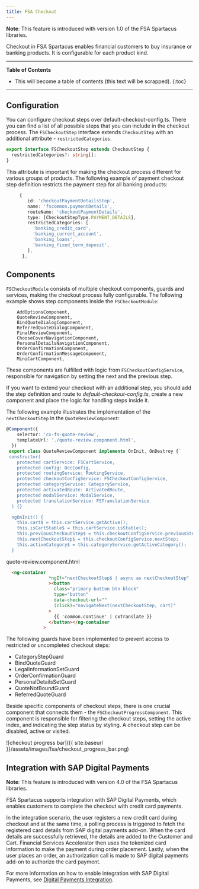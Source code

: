 ```yaml
---
title: FSA Checkout
---
```


**Note**: This feature is introduced with version 1.0 of the FSA Spartacus libraries.

Checkout in FSA Spartacus enables financial customers to buy insurance or banking products. It is configurable for each product kind.

***

**Table of Contents**

- This will become a table of contents (this text will be scrapped).
{:toc}

***

## Configuration

You can configure checkout steps over default-checkout-config.ts. There you can find a list of all possible steps that you can include in the checkout process.
The `FSCheckoutStep` interface extends `CheckoutStep` with an additional attribute - `restrictedCategories`.

```ts
export interface FSCheckoutStep extends CheckoutStep {
  restrictedCategories?: string[];
}
```

This attribute is important for making the checkout process different for various groups of products.
The following example of payment checkout step definition restricts the payment step for all banking products:

```ts
     {
        id: 'checkoutPaymentDetailsStep',
        name: 'fscommon.paymentDetails',
        routeName: 'checkoutPaymentDetails',
        type: [CheckoutStepType.PAYMENT_DETAILS],
        restrictedCategories: [
          'banking_credit_card',
          'banking_current_account',
          'banking_loans',
          'banking_fixed_term_deposit',
        ],
      },
```

## Components

`FSCheckoutModule` consists of multiple checkout components, guards and services, making the checkout process fully configurable.
The following example shows step components inside the `FSCheckoutModule`:

```plaintext
    AddOptionsComponent,
    QuoteReviewComponent,
    BindQuoteDialogComponent,
    ReferredQuoteDialogComponent,
    FinalReviewComponent,
    ChooseCoverNavigationComponent,
    PersonalDetailsNavigationComponent,
    OrderConfirmationComponent,
    OrderConfirmationMessageComponent,
    MiniCartComponent,
```

These components are fulfilled with logic from `FSCheckoutConfigService`, responsible for navigation by setting the next and the previous step.

If you want to extend your checkout with an additional step, you should add the step definition and route to *default-checkout-config.ts*, create a new component and place the logic for handling steps inside it.

The following example illustrates the implementation of the `nextCheckoutStep` in the `QuoteReviewComponent`:  

```ts
@Component({
    selector: 'cx-fs-quote-review',
    templateUrl: './quote-review.component.html',
  })
 export class QuoteReviewComponent implements OnInit, OnDestroy {`
 constructor(
    protected cartService: FSCartService,
    protected config: OccConfig,
    protected routingService: RoutingService,
    protected checkoutConfigService: FSCheckoutConfigService,
    protected categoryService: CategoryService,
    protected activatedRoute: ActivatedRoute,
    protected modalService: ModalService,
    protected translationService: FSTranslationService
  ) {}

  ngOnInit() {
    this.cart$ = this.cartService.getActive();
    this.isCartStable$ = this.cartService.isStable();
    this.previousCheckoutStep$ = this.checkoutConfigService.previousStep;
    this.nextCheckoutStep$ = this.checkoutConfigService.nextStep;
    this.activeCategory$ = this.categoryService.getActiveCategory();
  }
```

quote-review.component.html

```html
  <ng-container
                *ngIf="nextCheckoutStep$ | async as nextCheckoutStep"
                ><button
                  class="primary-button btn-block"
                  type="button"
                  data-checkout-url=""
                  (click)="navigateNext(nextCheckoutStep, cart)"
                >
                  {{ 'common.continue' | cxTranslate }}
                </button></ng-container
              >
```

The following guards have been implemented to prevent access to restricted or uncompleted checkout steps:

- CategoryStepGuard
- BindQuoteGuard
- LegalInformationSetGuard
- OrderConfirmationGuard
- PersonalDetailsSetGuard
- QuoteNotBoundGuard
- ReferredQuoteGuard

Beside specific components of checkout steps, there is one crucial component that connects them - the `FSCheckoutProgressComponent`. This component is responsible for filtering the checkout steps, setting the active index, and indicating the step status by styling. A checkout step can be disabled, active or visited.

![checkout progress bar]({{ site.baseurl }}/assets/images/fsa/checkout_progress_bar.png)

## Integration with SAP Digital Payments

**Note**: This feature is introduced with version 4.0 of the FSA Spartacus libraries.

FSA Spartacus supports integration with SAP Digital Payments, which enables customers to complete the checkout with credit card payments. 

In the integration scenario, the user registers a new credit card during checkout and at the same time, a polling process is triggered to fetch the registered card details from SAP digital payments add-on. When the card details are successfully retrieved, the details are added to the Customer and Cart. Financial Services Accelerator then uses the tokenized card information to make the payment during order placement. Lastly, when the user places an order, an authorization call is made to SAP digital payments add-on to authorize the card payment. 

For more information on how to enable integration with SAP Digital Payments, see [Digital Payments Integration](https://sap.github.io/spartacus-docs/digital-payments-integration/). 